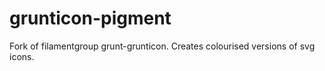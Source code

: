 grunticon-pigment
=================

Fork of filamentgroup grunt-grunticon. Creates colourised versions of svg icons.
